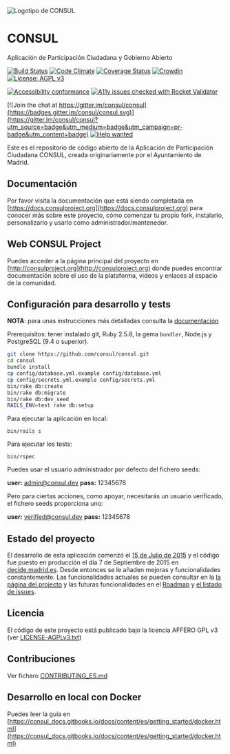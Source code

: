 <!--
  Title: CONSUL
  Description: Aplicación de Participación Ciudadana y Gobierno Abierto
  Keywords: democracia, participación ciudadana, participación electrónica, debates, propuestas, votaciones, consultas, legislación colaborativa, presupuestos participativos
-->

![Logotipo de CONSUL](https://raw.githubusercontent.com/consul/consul/master/public/consul_logo.png)

# CONSUL

Aplicación de Participación Ciudadana y Gobierno Abierto

[![Build Status](https://travis-ci.org/consul/consul.svg?branch=master)](https://travis-ci.org/consul/consul)
[![Code Climate](https://codeclimate.com/github/consul/consul/badges/gpa.svg)](https://codeclimate.com/github/consul/consul)
[![Coverage Status](https://coveralls.io/repos/github/consul/consul/badge.svg?branch=master)](https://coveralls.io/github/consul/consul?branch=master)
[![Crowdin](https://d322cqt584bo4o.cloudfront.net/consul/localized.svg)](https://crowdin.com/project/consul)
[![License: AGPL v3](https://img.shields.io/badge/License-AGPL%20v3-blue.svg)](http://www.gnu.org/licenses/agpl-3.0)

[![Accessibility conformance](https://img.shields.io/badge/accessibility-WAI:AA-green.svg)](https://www.w3.org/WAI/eval/Overview)
[![A11y issues checked with Rocket Validator](https://rocketvalidator.com/badges/checked_with_rocket_validator.svg?url=https://rocketvalidator.com)](https://rocketvalidator.com/opensource)

[![Join the chat at https://gitter.im/consul/consul](https://badges.gitter.im/consul/consul.svg)](https://gitter.im/consul/consul?utm_source=badge&utm_medium=badge&utm_campaign=pr-badge&utm_content=badge)
[![Help wanted](https://img.shields.io/badge/help-wanted-brightgreen.svg?style=flat-square)](https://github.com/consul/consul/issues?q=is%3Aissue+is%3Aopen+label%3A"help+wanted")

Este es el repositorio de código abierto de la Aplicación de Participación Ciudadana CONSUL, creada originariamente por el Ayuntamiento de Madrid.

## Documentación

Por favor visita la documentación que está siendo completada en [https://docs.consulproject.org](https://docs.consulproject.org) para conocer más sobre este proyecto, cómo comenzar tu propio fork, instalarlo, personalizarlo y usarlo como administrador/mantenedor.

## Web CONSUL Project

Puedes acceder a la página principal del proyecto en [http://consulproject.org](http://consulproject.org) donde puedes encontrar documentación sobre el uso de la plataforma, videos y enlaces al espacio de la comunidad.

## Configuración para desarrollo y tests

**NOTA**: para unas instrucciones más detalladas consulta la [documentación](https://docs.consulproject.org)

Prerequisitos: tener instalado git, Ruby 2.5.8, la gema `bundler`, Node.js y PostgreSQL (9.4 o superior).

```bash
git clone https://github.com/consul/consul.git
cd consul
bundle install
cp config/database.yml.example config/database.yml
cp config/secrets.yml.example config/secrets.yml
bin/rake db:create
bin/rake db:migrate
bin/rake db:dev_seed
RAILS_ENV=test rake db:setup
```

Para ejecutar la aplicación en local:

```
bin/rails s
```

Para ejecutar los tests:

```
bin/rspec
```

Puedes usar el usuario administrador por defecto del fichero seeds:

 **user:** admin@consul.dev
 **pass:** 12345678

Pero para ciertas acciones, como apoyar, necesitarás un usuario verificado, el fichero seeds proporciona uno:

 **user:** verified@consul.dev
 **pass:** 12345678

## Estado del proyecto

El desarrollo de esta aplicación comenzó el [15 de Julio de 2015](https://github.com/consul/consul/commit/8db36308379accd44b5de4f680a54c41a0cc6fc6) y el código fue puesto en producción el día 7 de Septiembre de 2015 en [decide.madrid.es](https://decide.madrid.es). Desde entonces se le añaden mejoras y funcionalidades constantemente. Las funcionalidades actuales se pueden consultar en la [la página del projecto](http://consulproject.org/es) y las futuras funcionalidades en el [Roadmap](https://github.com/consul/consul/projects/6) y [el listado de issues](https://github.com/consul/consul/issues).

## Licencia

El código de este proyecto está publicado bajo la licencia AFFERO GPL v3 (ver [LICENSE-AGPLv3.txt](LICENSE-AGPLv3.txt))

## Contribuciones

Ver fichero [CONTRIBUTING_ES.md](CONTRIBUTING_ES.md)

## Desarrollo en local con Docker

Puedes leer la guía en [https://consul_docs.gitbooks.io/docs/content/es/getting_started/docker.html](https://consul_docs.gitbooks.io/docs/content/es/getting_started/docker.html)
